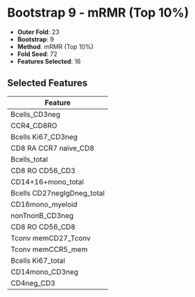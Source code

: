 # Bootstrap 9 - mRMR (Top 10%)

- **Outer Fold**: 23
- **Bootstrap**: 9
- **Method**: mRMR (Top 10%)
- **Fold Seed**: 72
- **Features Selected**: 16

## Selected Features

| Feature |
|---------|
| Bcells_CD3neg |
| CCR4_CD8RO |
| Bcells Ki67_CD3neg |
| CD8 RA CCR7 naive_CD8 |
| Bcells_total |
| CD8 RO CD56_CD3 |
| CD14+16+mono_total |
| Bcells CD27negIgDneg_total |
| CD16mono_myeloid |
| nonTnonB_CD3neg |
| CD8 RO CD56_CD8 |
| Tconv memCD27_Tconv |
| Tconv memCCR5_mem |
| Bcells Ki67_total |
| CD14mono_CD3neg |
| CD4neg_CD3 |

